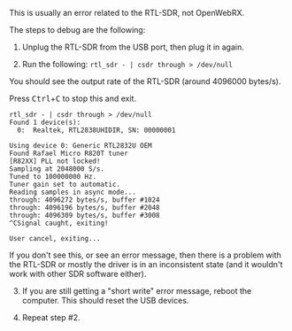 This is usually an error related to the RTL-SDR, not OpenWebRX.

The steps to debug are the following:

1. Unplug the RTL-SDR from the USB port, then plug it in again.

2. Run the following: `rtl_sdr - | csdr through > /dev/null`

You should see the output rate of the RTL-SDR (around 4096000 bytes/s). 

Press <kbd>Ctrl</kbd>+<kbd>C</kbd> to stop this and exit. 

```
rtl_sdr - | csdr through > /dev/null
Found 1 device(s):
  0:  Realtek, RTL2838UHIDIR, SN: 00000001

Using device 0: Generic RTL2832U OEM
Found Rafael Micro R820T tuner
[R82XX] PLL not locked!
Sampling at 2048000 S/s.
Tuned to 100000000 Hz.
Tuner gain set to automatic.
Reading samples in async mode...
through: 4096272 bytes/s, buffer #1024
through: 4096196 bytes/s, buffer #2048
through: 4096309 bytes/s, buffer #3008
^CSignal caught, exiting!

User cancel, exiting...
```

If you don't see this, or see an error message, then there is a problem with the RTL-SDR or mostly the driver is in an inconsistent state (and it wouldn't work with other SDR software either).

3. If you are still getting a "short write" error message, reboot the computer. This should reset the USB devices.

4. Repeat step #2.